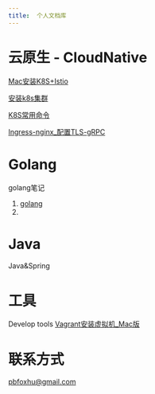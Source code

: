 ```yaml
---
title:  个人文档库
---
```


# 云原生 - CloudNative
[Mac安装K8S+Istio](_posts/cloudnative/2021-8-5-Mac安装K8S+Istio.md)

[安装k8s集群](_posts/cloudnative/2021-8-25-安装k8s集群.md)

[K8S常用命令](_posts/cloudnative/2021-8-25-K8S命令.md)

[Ingress-nginx_配置TLS-gRPC](_posts/cloudnative/2021-8-31-K8S_Ingress_TLS支持gRPC.md)

# Golang
golang笔记
1. [golang](_posts/golang.md)
2. 


# Java
Java&Spring


# 工具
Develop tools
[Vagrant安装虚拟机_Mac版](_posts/tools/2021-8-8-Vagrant安装虚拟机_Mac版.md)

# 联系方式
pbfoxhu@gmail.com

